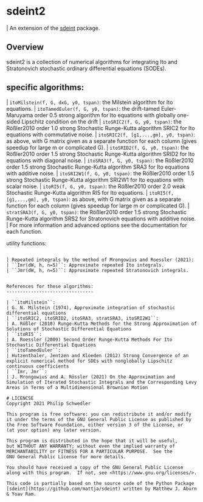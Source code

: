 sdeint2
======
| An extension of the [sdeint](https://github.com/mattja/sdeint) package.

Overview
--------
sdeint2 is a collection of numerical algorithms for integrating Ito and Stratonovich stochastic ordinary differential equations (SODEs).

specific algorithms:
--------------------
| ``itoMilstein(f, G, dxG, y0, tspan)``: the Milstein algorithm for Ito equations.
| ``itoTamedEuler(f, G, y0, tspan)``: the drift-tamed Euler-Maruyama order 0.5 strong algorithm for Ito equations with globally one-sided Lipschitz condition on the drift
| ``itoSRIC2(f, G, y0, tspan)``: the Rößler2010 order 1.0 strong Stochastic Runge-Kutta algorithm SRIC2 for Ito equations with commutative noise.
| ``itoSRIC2(f, [g1,...,gm], y0, tspan)``: as above, with G matrix given as a separate function for each column (gives speedup for large m or complicated G).
| ``itoSRID2(f, G, y0, tspan)``: the Rößler2010 order 1.5 strong Stochastic Runge-Kutta algorithm SRID2 for Ito equations with diagonal noise.
| ``itoSRA3(f, G, y0, tspan)``: the Rößler2010 order 1.5 strong Stochastic Runge-Kutta algorithm SRA3 for Ito equations with additive noise.
| ``itoSRI2W1(f, G, y0, tspan)``: the Rößler2010 order 1.5 strong Stochastic Runge-Kutta algorithm SRI2W1 for Ito equations with scalar noise.
| ``itoRI5(f, G, y0, tspan)``: the Rößler2010 order 2.0 weak Stochastic Runge-Kutta algorithm RI5 for Ito equations.
| ``itoRI5(f, [g1,...,gm], y0, tspan)``: as above, with G matrix given as a separate function for each column (gives speedup for large m or complicated G).
| ``stratSRA3(f, G, y0, tspan)``: the Rößler2010 order 1.5 strong Stochastic Runge-Kutta algorithm SRS2 for Stratonovich equations with additive noise.
| For more information and advanced options see the documentation for each function.

utility functions:
~~~~~~~~~~~~~~~~~~

| Repeated integrals by the method of Mrongowius and Roessler (2021):
| ``Imr(dW, h, n=5)``: Approximate repeated Ito integrals.
| ``Jmr(dW, h, n=5)``: Approximate repeated Stratonovich integrals.


References for these algorithms:
--------------------------------

| ``itoMilstein``: 
| G. N. Milstein (1974), Approximate integration of stochastic differential equations
| ``itoSRIC2, itoSRID2, itoSRA3, stratSRA3, itoSRI2W1``: 
| A. Rößler (2010) Runge-Kutta Methods for the Strong Approximation of Solutions of Stochastic Differential Equations
| ``itoRI5``:
| A. Roessler (2009) Second Order Runge-Kutta Methods For Ito Stochastic Differential Equations
| ``itoTamedEuler``:
| Hutzenthaler, Jentzen and Kloeden (2012) Strong Convergence of an explicit numerical method for SDEs with nonglobally Lipschitz continuous coefficients
| ``Imr, Jmr``:
| J. Mrongowius and A. Rössler (2021) On the Approximation and Simulation of Iterated Stochastic Integrals and the Corresponding Levy Areas in Terms of a Multidimensional Brownian Motion

# LICENCSE
Copyright 2021 Philip Schwedler

This program is free software: you can redistribute it and/or modify
it under the terms of the GNU General Public License as published by
the Free Software Foundation, either version 3 of the License, or
(at your option) any later version.

This program is distributed in the hope that it will be useful,
but WITHOUT ANY WARRANTY; without even the implied warranty of
MERCHANTABILITY or FITNESS FOR A PARTICULAR PURPOSE.  See the
GNU General Public License for more details.

You should have received a copy of the GNU General Public License
along with this program.  If not, see <https://www.gnu.org/licenses/>.

This code is partially based on the source code of the Python Package
[sdeint](https://github.com/mattja/sdeint) written by Matthew J. Aburn & Yoav Ram.
